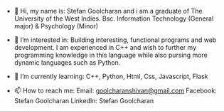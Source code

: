- 👋 Hi, my name is: 
   Stefan Goolcharan and i am a graduate of The University of the West Indies. 
   Bsc. Information Technology (General major) & Psychology (Minor) 

- 👀 I’m interested in: 
   Building interesting, functional programs and web development. I am experienced in C++ and wish to further 
   my programming knowledge in this language while also pursing more dynamic languages such as Python.
 
- 🌱 I’m currently learning: 
   C++, Python, Html, Css, Javascript, Flask
   
- 📫 How to reach me: 
   Email: goolcharanshivan@gmail.com 
   Facebook: Stefan Goolcharan 
   LinkedIn: Stefan Goolcharan 

<!---
stefangoolcharan/stefangoolcharan is a ✨ special ✨ repository because its `README.md` (this file) appears on your GitHub profile.
You can click the Preview link to take a look at your changes.
--->
